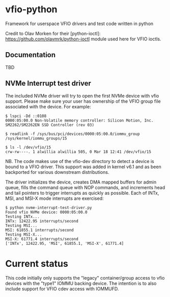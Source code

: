 # vfio-python
Framework for userspace VFIO drivers and test code written in python

Credit to Olav Morken for their [python-ioctl]: https://github.com/olavmrk/python-ioctl
module used here for VFIO ioctls.

## Documentation

TBD

## NVMe Interrupt test driver

The included NVMe driver will try to open the first NVMe device with vfio support.
Please make sure your user has ownership of the VFIO group file associated with the
device.  For example:

```
$ lspci -Dd ::0108
0000:05:00.0 Non-Volatile memory controller: Silicon Motion, Inc. SM2262/SM2262EN SSD Controller (rev 03)

$ readlink -f /sys/bus/pci/devices/0000:05:00.0/iommu_group
/sys/kernel/iommu_groups/15

$ ls -l /dev/vfio/15
crw-rw----. 1 alwillia alwillia 505, 0 Mar 18 12:41 /dev/vfio/15
```

NB. The code makes use of the vfio-dev directory to detect a device is bound to a 
VFIO driver.  This support was added in kernel v6.1 and as been backported for
various downstream distributions.

The driver initializes the device, creates DMA mapped buffers for admin queue, fills
the command queue with NOP commands, and increments head and tail pointers to trigger
interrupts as quickly as possible.  Each of INTx, MSI, and MSI-X mode interrupts are
exercised:

```
$ python nvme-interrupt-test-driver.py 
Found vfio NVMe device: 0000:05:00.0
Testing INTx...
INTx: 12422.95 interrupts/second
Testing MSI...
MSI: 61855.1 interrupts/second
Testing MSI-X...
MSI-X: 61771.4 interrupts/second
['INTx', 12422.95, 'MSI', 61855.1, 'MSI-X', 61771.4]
```

# Current status

This code initially only supports the "legacy" container/group access to vfio devices
with the "type1" IOMMU backing device.  The intention is to also include support for
VFIO cdev access with IOMMUFD.
